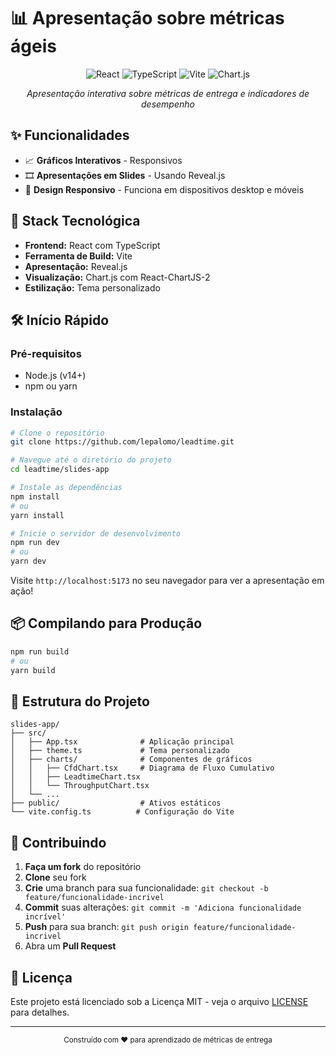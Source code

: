 # 📊 Apresentação sobre métricas ágeis 

<div align="center">

![React](https://img.shields.io/badge/React-18-61DAFB?logo=react)
![TypeScript](https://img.shields.io/badge/TypeScript-4-3178C6?logo=typescript)
![Vite](https://img.shields.io/badge/Vite-Latest-646CFF?logo=vite)
![Chart.js](https://img.shields.io/badge/Chart.js-4-FF6384?logo=chart.js)

*Apresentação interativa sobre métricas de entrega e indicadores de desempenho*

</div>

## ✨ Funcionalidades

- 📈 **Gráficos Interativos** - Responsivos
- 🎞️ **Apresentações em Slides** - Usando Reveal.js
- 📱 **Design Responsivo** - Funciona em dispositivos desktop e móveis

## 🚀 Stack Tecnológica

- **Frontend:** React com TypeScript
- **Ferramenta de Build:** Vite
- **Apresentação:** Reveal.js
- **Visualização:** Chart.js com React-ChartJS-2
- **Estilização:** Tema personalizado

## 🛠️ Início Rápido

### Pré-requisitos

- Node.js (v14+)
- npm ou yarn

### Instalação

```bash
# Clone o repositório
git clone https://github.com/lepalomo/leadtime.git

# Navegue até o diretório do projeto
cd leadtime/slides-app

# Instale as dependências
npm install
# ou
yarn install

# Inicie o servidor de desenvolvimento
npm run dev
# ou
yarn dev
```

Visite `http://localhost:5173` no seu navegador para ver a apresentação em ação!

## 📦 Compilando para Produção

```bash
npm run build
# ou
yarn build
```

## 📂 Estrutura do Projeto

```
slides-app/
├── src/
│   ├── App.tsx              # Aplicação principal
│   ├── theme.ts             # Tema personalizado
│   ├── charts/              # Componentes de gráficos
│   │   ├── CfdChart.tsx     # Diagrama de Fluxo Cumulativo
│   │   ├── LeadtimeChart.tsx
│   │   └── ThroughputChart.tsx
│   └── ...
├── public/                  # Ativos estáticos
└── vite.config.ts          # Configuração do Vite
```

## 🤝 Contribuindo

1. **Faça um fork** do repositório
2. **Clone** seu fork
3. **Crie** uma branch para sua funcionalidade: `git checkout -b feature/funcionalidade-incrivel`
4. **Commit** suas alterações: `git commit -m 'Adiciona funcionalidade incrível'`
5. **Push** para sua branch: `git push origin feature/funcionalidade-incrivel`
6. Abra um **Pull Request**

## 📝 Licença

Este projeto está licenciado sob a Licença MIT - veja o arquivo [LICENSE](LICENSE) para detalhes.

---

<div align="center">
  <sub>Construído com ❤️ para aprendizado de métricas de entrega</sub>
</div>
